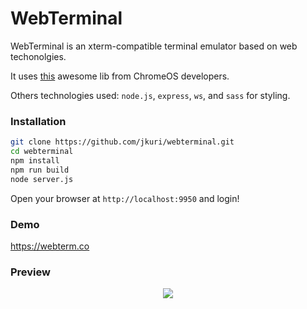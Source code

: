 # WebTerminal

WebTerminal is an xterm-compatible terminal emulator based on web techonolgies.

It uses [this](https://chromium.googlesource.com/apps/libapps/+/HEAD/hterm) awesome lib from ChromeOS developers.

Others technologies used: `node.js`, `express`, `ws`, and `sass` for styling.

### Installation

```sh
git clone https://github.com/jkuri/webterminal.git
cd webterminal
npm install
npm run build
node server.js
```

Open your browser at `http://localhost:9950` and login!

### Demo

https://webterm.co

### Preview

<p align="center">
  <img src="https://cloud.githubusercontent.com/assets/1796022/18388181/f0e0200a-76a0-11e6-92ac-5c4750f2a68f.png">
</p>
